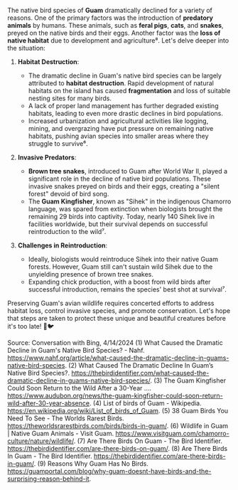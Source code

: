 The native bird species of **Guam** dramatically declined for a variety of reasons. One of the primary factors was the introduction of **predatory animals** by humans. These animals, such as **feral pigs**, **cats**, and **snakes**, preyed on the native birds and their eggs. Another factor was the **loss of native habitat** due to development and agriculture⁸. Let's delve deeper into the situation:

1. **Habitat Destruction**:
   - The dramatic decline in Guam's native bird species can be largely attributed to **habitat destruction**. Rapid development of natural habitats on the island has caused **fragmentation** and loss of suitable nesting sites for many birds.
   - A lack of proper land management has further degraded existing habitats, leading to even more drastic declines in bird populations.
   - Increased urbanization and agricultural activities like logging, mining, and overgrazing have put pressure on remaining native habitats, pushing avian species into smaller areas where they struggle to survive⁶.

2. **Invasive Predators**:
   - **Brown tree snakes**, introduced to Guam after World War II, played a significant role in the decline of native bird populations. These invasive snakes preyed on birds and their eggs, creating a "silent forest" devoid of bird song.
   - The **Guam Kingfisher**, known as "Sihek" in the indigenous Chamorro language, was spared from extinction when biologists brought the remaining 29 birds into captivity. Today, nearly 140 Sihek live in facilities worldwide, but their survival depends on successful reintroduction to the wild⁷.

3. **Challenges in Reintroduction**:
   - Ideally, biologists would reintroduce Sihek into their native Guam forests. However, Guam still can't sustain wild Sihek due to the unyielding presence of brown tree snakes.
   - Expanding chick production, with a boost from wild birds after successful introduction, remains the species' best shot at survival⁷.

Preserving Guam's avian wildlife requires concerted efforts to address habitat loss, control invasive species, and promote conservation. Let's hope that steps are taken to protect these unique and beautiful creatures before it's too late! 🌿🐦

Source: Conversation with Bing, 4/14/2024
(1) What Caused the Dramatic Decline in Guam's Native Bird Species? - Nahf. https://www.nahf.org/article/what-caused-the-dramatic-decline-in-guams-native-bird-species.
(2) What Caused The Dramatic Decline In Guam’s Native Bird Species?. https://thebirdidentifier.com/what-caused-the-dramatic-decline-in-guams-native-bird-species/.
(3) The Guam Kingfisher Could Soon Return to the Wild After a 30-Year .... https://www.audubon.org/news/the-guam-kingfisher-could-soon-return-wild-after-30-year-absence.
(4) List of birds of Guam - Wikipedia. https://en.wikipedia.org/wiki/List_of_birds_of_Guam.
(5) 38 Guam Birds You Need To See - The Worlds Rarest Birds. https://theworldsrarestbirds.com/birds/birds-in-guam/.
(6) Wildlife in Guam | Native Guam Animals - Visit Guam. https://www.visitguam.com/chamorro-culture/nature/wildlife/.
(7) Are There Birds On Guam - The Bird Identifier. https://thebirdidentifier.com/are-there-birds-on-guam/.
(8) Are There Birds In Guam - The Bird Identifier. https://thebirdidentifier.com/are-there-birds-in-guam/.
(9) Reasons Why Guam Has No Birds. https://guamportal.com/blog/why-guam-doesnt-have-birds-and-the-surprising-reason-behind-it.